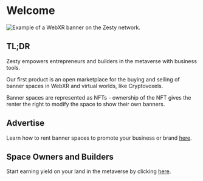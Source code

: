 # Welcome

![Example of a WebXR banner on the Zesty network.](https://lh6.googleusercontent.com/X70me3JYlLqF9Jvw6Ak4xzahXcNSwPCynRjkhm62eBHkA1hCFWTmPbqH23qF5I0QgZzznBijyO-Q0srUltWje5F\_xOJ-hnmVZudn6tUI6G81ZT4\_D91JXVXJeGYz6WBNoisvlPFU)

## TL;DR

Zesty empowers entrepreneurs and builders in the metaverse with business tools.

Our first product is an open marketplace for the buying and selling of banner spaces in WebXR and virtual worlds, like Cryptovoxels.

Banner spaces are represented as NFTs - ownership of the NFT gives the renter the right to modify the space to show their own banners.

## Advertise

Learn how to rent banner spaces to promote your business or brand [here](../guides/advertisers).

## Space Owners and Builders

Start earning yield on your land in the metaverse by clicking [here](../guides/for-creators/create-space).
